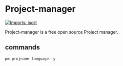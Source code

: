 # Project-manager

[![Imports: isort](https://img.shields.io/badge/%20imports-isort-%231674b1?style=flat&labelColor=ef8336)](https://pycqa.github.io/isort/)

Project-manager is a free open source Project manager.

## commands
```pm projname language -y```
